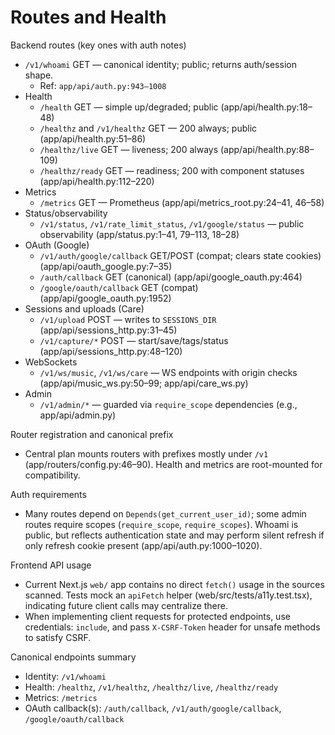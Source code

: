 # Routes and Health

Backend routes (key ones with auth notes)
- `/v1/whoami` GET — canonical identity; public; returns auth/session shape.
  - Ref: `app/api/auth.py:943–1008`
- Health
  - `/health` GET — simple up/degraded; public (app/api/health.py:18–48)
  - `/healthz` and `/v1/healthz` GET — 200 always; public (app/api/health.py:51–86)
  - `/healthz/live` GET — liveness; 200 always (app/api/health.py:88–109)
  - `/healthz/ready` GET — readiness; 200 with component statuses (app/api/health.py:112–220)
- Metrics
  - `/metrics` GET — Prometheus (app/api/metrics_root.py:24–41, 46–58)
- Status/observability
  - `/v1/status`, `/v1/rate_limit_status`, `/v1/google/status` — public observability (app/status.py:1–41, 79–113, 18–28)
- OAuth (Google)
  - `/v1/auth/google/callback` GET/POST (compat; clears state cookies) (app/api/oauth_google.py:7–35)
  - `/auth/callback` GET (canonical) (app/api/google_oauth.py:464)
  - `/google/oauth/callback` GET (compat) (app/api/google_oauth.py:1952)
- Sessions and uploads (Care)
  - `/v1/upload` POST — writes to `SESSIONS_DIR` (app/api/sessions_http.py:31–45)
  - `/v1/capture/*` POST — start/save/tags/status (app/api/sessions_http.py:48–120)
- WebSockets
  - `/v1/ws/music`, `/v1/ws/care` — WS endpoints with origin checks (app/api/music_ws.py:50–99; app/api/care_ws.py)
- Admin
  - `/v1/admin/*` — guarded via `require_scope` dependencies (e.g., app/api/admin.py)

Router registration and canonical prefix
- Central plan mounts routers with prefixes mostly under `/v1` (app/routers/config.py:46–90). Health and metrics are root-mounted for compatibility.

Auth requirements
- Many routes depend on `Depends(get_current_user_id)`; some admin routes require scopes (`require_scope`, `require_scopes`). Whoami is public, but reflects authentication state and may perform silent refresh if only refresh cookie present (app/api/auth.py:1000–1020).

Frontend API usage
- Current Next.js `web/` app contains no direct `fetch()` usage in the sources scanned. Tests mock an `apiFetch` helper (web/src/tests/a11y.test.tsx), indicating future client calls may centralize there.
- When implementing client requests for protected endpoints, use credentials: `include`, and pass `X-CSRF-Token` header for unsafe methods to satisfy CSRF.

Canonical endpoints summary
- Identity: `/v1/whoami`
- Health: `/healthz`, `/v1/healthz`, `/healthz/live`, `/healthz/ready`
- Metrics: `/metrics`
- OAuth callback(s): `/auth/callback`, `/v1/auth/google/callback`, `/google/oauth/callback`

